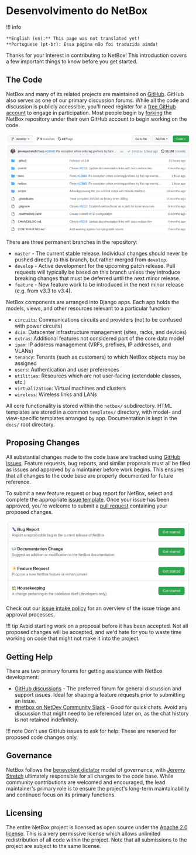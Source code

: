 # Desenvolvimento do NetBox

!!! info

    **English (en):** This page was not translated yet!
    **Portuguese (pt-br): Essa página não foi traduzida ainda!

Thanks for your interest in contributing to NetBox! This introduction covers a few important things to know before you get started.

## The Code

NetBox and many of its related projects are maintained on [GitHub](https://github.com/netbox-community/netbox). GitHub also serves as one of our primary discussion forums. While all the code and discussion is publicly accessible, you'll need register for a [free GitHub account](https://github.com/signup) to engage in participation. Most people begin by [forking](https://docs.github.com/en/get-started/quickstart/fork-a-repo) the NetBox repository under their own GitHub account to begin working on the code.

![GitHub](../media/development/github.png)

There are three permanent branches in the repository:

* `master` - The current stable release. Individual changes should never be pushed directly to this branch, but rather merged from `develop`.
* `develop` - Active development for the upcoming patch release. Pull requests will typically be based on this branch unless they introduce breaking changes that must be deferred until the next minor release.
* `feature` - New feature work to be introduced in the next minor release (e.g. from v3.3 to v3.4).

NetBox components are arranged into Django apps. Each app holds the models, views, and other resources relevant to a particular function:

* `circuits`: Communications circuits and providers (not to be confused with power circuits)
* `dcim`: Datacenter infrastructure management (sites, racks, and devices)
* `extras`: Additional features not considered part of the core data model
* `ipam`: IP address management (VRFs, prefixes, IP addresses, and VLANs)
* `tenancy`: Tenants (such as customers) to which NetBox objects may be assigned
* `users`: Authentication and user preferences
* `utilities`: Resources which are not user-facing (extendable classes, etc.)
* `virtualization`: Virtual machines and clusters
* `wireless`: Wireless links and LANs

All core functionality is stored within the `netbox/` subdirectory. HTML templates are stored in a common `templates/` directory, with model- and view-specific templates arranged by app. Documentation is kept in the `docs/` root directory.

## Proposing Changes

All substantial changes made to the code base are tracked using [GitHub issues](https://docs.github.com/en/issues). Feature requests, bug reports, and similar proposals must all be filed as issues and approved by a maintainer before work begins. This ensures that all changes to the code base are properly documented for future reference.

To submit a new feature request or bug report for NetBox, select and complete the appropriate [issue template](https://github.com/netbox-community/netbox/issues/new/choose). Once your issue has been approved, you're welcome to submit a [pull request](https://docs.github.com/en/pull-requests) containing your proposed changes.

![Opening a new GitHub issue](../media/development/github_new_issue.png)

Check out our [issue intake policy](https://github.com/netbox-community/netbox/wiki/Issue-Intake-Policy) for an overview of the issue triage and approval processes.

!!! tip
    Avoid starting work on a proposal before it has been accepted. Not all proposed changes will be accepted, and we'd hate for you to waste time working on code that might not make it into the project.

## Getting Help

There are two primary forums for getting assistance with NetBox development:

* [GitHub discussions](https://github.com/netbox-community/netbox/discussions) - The preferred forum for general discussion and support issues. Ideal for shaping a feature requests prior to submitting an issue.
* [#netbox on NetDev Community Slack](https://netdev.chat/) - Good for quick chats. Avoid any discussion that might need to be referenced later on, as the chat history is not retained indefinitely.

!!! note
    Don't use GitHub issues to ask for help: These are reserved for proposed code changes only.

## Governance

NetBox follows the [benevolent dictator](http://oss-watch.ac.uk/resources/benevolentdictatorgovernancemodel) model of governance, with [Jeremy Stretch](https://github.com/jeremystretch) ultimately responsible for all changes to the code base. While community contributions are welcomed and encouraged, the lead maintainer's primary role is to ensure the project's long-term maintainability and continued focus on its primary functions.

## Licensing

The entire NetBox project is licensed as open source under the [Apache 2.0 license](https://github.com/netbox-community/netbox/blob/master/LICENSE.txt). This is a very permissive license which allows unlimited redistribution of all code within the project. Note that all submissions to the project are subject to the same license.
